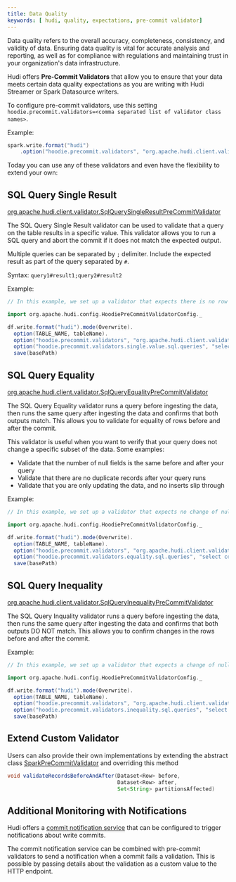 ```yaml
---
title: Data Quality
keywords: [ hudi, quality, expectations, pre-commit validator]
---
```


Data quality refers to the overall accuracy, completeness, consistency, and validity of data. Ensuring data quality is vital for accurate analysis and reporting, as well as for compliance with regulations and maintaining trust in your organization's data infrastructure.

Hudi offers **Pre-Commit Validators** that allow you to ensure that your data meets certain data quality expectations as you are writing with Hudi Streamer or Spark Datasource writers.

To configure pre-commit validators, use this setting `hoodie.precommit.validators=<comma separated list of validator class names>`.

Example:
```scala
spark.write.format("hudi")
    .option("hoodie.precommit.validators", "org.apache.hudi.client.validator.SqlQueryEqualityPreCommitValidator")
```

Today you can use any of these validators and even have the flexibility to extend your own:

## SQL Query Single Result
[org.apache.hudi.client.validator.SqlQuerySingleResultPreCommitValidator](https://github.com/apache/hudi/blob/bf5a52e51bbeaa089995335a0a4c55884792e505/hudi-client/hudi-spark-client/src/main/java/org/apache/hudi/client/validator/SqlQuerySingleResultPreCommitValidator.java)

The SQL Query Single Result validator can be used to validate that a query on the table results in a specific value. This validator allows you to run a SQL query and abort the commit if it does not match the expected output.

Multiple queries can be separated by `;` delimiter. Include the expected result as part of the query separated by `#`.

Syntax: `query1#result1;query2#result2`

Example:
```scala
// In this example, we set up a validator that expects there is no row with `col` column as `null`

import org.apache.hudi.config.HoodiePreCommitValidatorConfig._

df.write.format("hudi").mode(Overwrite).
  option(TABLE_NAME, tableName).
  option("hoodie.precommit.validators", "org.apache.hudi.client.validator.SqlQuerySingleResultPreCommitValidator").
  option("hoodie.precommit.validators.single.value.sql.queries", "select count(*) from <TABLE_NAME> where col is null#0").
  save(basePath)
```

## SQL Query Equality
[org.apache.hudi.client.validator.SqlQueryEqualityPreCommitValidator](https://github.com/apache/hudi/blob/bf5a52e51bbeaa089995335a0a4c55884792e505/hudi-client/hudi-spark-client/src/main/java/org/apache/hudi/client/validator/SqlQueryEqualityPreCommitValidator.java)

The SQL Query Equality validator runs a query before ingesting the data, then runs the same query after ingesting the data and confirms that both outputs match. This allows you to validate for equality of rows before and after the commit.

This validator is useful when you want to verify that your query does not change a specific subset of the data. Some examples:
- Validate that the number of null fields is the same before and after your query
- Validate that there are no duplicate records after your query runs
- Validate that you are only updating the data, and no inserts slip through

Example:
```scala
// In this example, we set up a validator that expects no change of null rows with the new commit

import org.apache.hudi.config.HoodiePreCommitValidatorConfig._

df.write.format("hudi").mode(Overwrite).
  option(TABLE_NAME, tableName).
  option("hoodie.precommit.validators", "org.apache.hudi.client.validator.SqlQueryEqualityPreCommitValidator").
  option("hoodie.precommit.validators.equality.sql.queries", "select count(*) from <TABLE_NAME> where col is null").
  save(basePath)
```

## SQL Query Inequality
[org.apache.hudi.client.validator.SqlQueryInequalityPreCommitValidator](https://github.com/apache/hudi/blob/bf5a52e51bbeaa089995335a0a4c55884792e505/hudi-client/hudi-spark-client/src/main/java/org/apache/hudi/client/validator/SqlQueryInequalityPreCommitValidator.java)

The SQL Query Inquality validator runs a query before ingesting the data, then runs the same query after ingesting the data and confirms that both outputs DO NOT match. This allows you to confirm changes in the rows before and after the commit.

Example:
```scala
// In this example, we set up a validator that expects a change of null rows with the new commit

import org.apache.hudi.config.HoodiePreCommitValidatorConfig._

df.write.format("hudi").mode(Overwrite).
  option(TABLE_NAME, tableName).
  option("hoodie.precommit.validators", "org.apache.hudi.client.validator.SqlQueryInequalityPreCommitValidator").
  option("hoodie.precommit.validators.inequality.sql.queries", "select count(*) from <TABLE_NAME> where col is null").
  save(basePath)
```

## Extend Custom Validator 
Users can also provide their own implementations by extending the abstract class [SparkPreCommitValidator](https://github.com/apache/hudi/blob/bf5a52e51bbeaa089995335a0a4c55884792e505/hudi-client/hudi-spark-client/src/main/java/org/apache/hudi/client/validator/SparkPreCommitValidator.java)
and overriding this method

```java
void validateRecordsBeforeAndAfter(Dataset<Row> before, 
                                   Dataset<Row> after, 
                                   Set<String> partitionsAffected)
```

## Additional Monitoring with Notifications
Hudi offers a [commit notification service](https://hudi.apache.org/docs/next/writing_data/#commit-notifications) that can be configured to trigger notifications about write commits.

The commit notification service can be combined with pre-commit validators to send a notification when a commit fails a validation. This is possible by passing details about the validation as a custom value to the HTTP endpoint.
